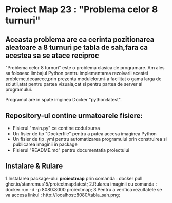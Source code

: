 # Proiect Map 23 : "Problema celor 8 turnuri"

## Aceasta problema are ca cerinta pozitionarea aleatoare a 8 turnuri pe tabla de sah,fara ca acestea sa se atace reciproc

"Problema celor 8 turnuri" este o problema clasica de programare. Am ales sa folosesc limbajul Python pentru implementarea rezolvarii
acestei probleme,deoarece,prin prezenta modulelor,mi-a facilitat o gama larga de solutii,atat pentru partea vizuala,cat si pentru partea
de server al programului.

Programul are in spate imginea Docker "python:latest".

## Repository-ul contine urmatoarele fisiere:

* Fisierul "main.py" ce contine codul sursa
* Un fisier de tip "Dockerfile" pentru a putea accesa imaginea Python
* Un fisier de tip .yml pentru automatizarea programului prin construirea si publicarea imaginii in package
* Fisierul "README.md" pentru documentatia proiectului


## Instalare & Rulare

1.Instalarea package-ului **proiectmap** prin comanda : docker pull ghcr.io/stanremus15/proiectmap:latest;
2.Rularea imaginii cu comanda : docker run -d -p 8080:8000 proiectmap;
3.Pentru a verifica rezultatele se va accesa linkul : http://localhost:8080/tabla_sah.png;
